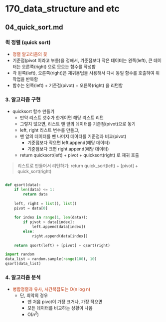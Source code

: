 # 170_data_structure and etc
## 04_quick_sort.md


### 퀵 정렬 (quick sort)
* <font color='#BF360C'>정렬 알고리즘의 꽃</font>
* 기준점(pivot 이라고 부름)을 정해서, 기준점보다 작은 데이터는 왼쪽(left), 큰 데이터는 오른쪽(right) 으로 모으는 함수를 작성함
* 각 왼쪽(left), 오른쪽(right)은 재귀용법을 사용해서 다시 동일 함수를 호출하여 위 작업을 반복함
* 함수는 왼쪽(left) + 기준점(pivot) + 오른쪽(right) 을 리턴함



### 3. 알고리즘 구현
* quicksort 함수 만들기
  - 만약 리스트 갯수가 한개이면 해당 리스트 리턴
  - 그렇지 않으면, 리스트 맨 앞의 데이터를 기준점(pivot)으로 놓기
  - left, right 리스트 변수를 만들고,
  - 맨 앞의 데이터를 뺀 나머지 데이터를 기준점과 비교(pivot)
    - 기준점보다 작으면 left.append(해당 데이터)
    - 기준점보다 크면 right.append(해당 데이터)
  - return quicksort(left) + pivot + quicksort(right) 로 재귀 호출
  
> 리스트로 만들어서 리턴하기: return quick_sort(left) + [pivot] + quick_sort(right)


```python

def qsort(data):
    if len(data) <= 1:
        return data
    
    left, right = list(), list()
    pivot = data[0]
    
    for index in range(1, len(data)):
        if pivot > data[index]:
            left.append(data[index])
        else:
            right.append(data[index])
    
    return qsort(left) + [pivot] + qsort(right)

import random
data_list = random.sample(range(100), 10)
qsort(data_list)
```


 ### 4. 알고리즘 분석
* <font color='#BF360C'>병합정렬과 유사, 시간복잡도는 O(n log n)</font>
  - 단, 최악의 경우 
    - 맨 처음 pivot이 가장 크거나, 가장 작으면
    - 모든 데이터를 비교하는 상황이 나옴
    - O($n^2$)

